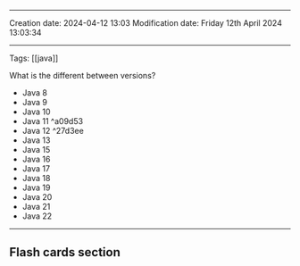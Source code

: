 

----
Creation date: 2024-04-12 13:03
Modification date: Friday 12th April 2024 13:03:34

----

 Tags: [[java]]

What is the different between versions?
- Java 8
- Java 9
- Java 10
- Java 11 ^a09d53
- Java 12 ^27d3ee
- Java 13
- Java 15
- Java 16
- Java 17
- Java 18
- Java 19
- Java 20
- Java 21
- Java 22





---
## Flash cards section
